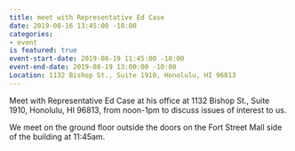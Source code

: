 ```yaml
---
title: meet with Representative Ed Case
date: 2019-08-16 13:45:00 -10:00
categories:
- event
is featured: true
event-start-date: 2019-08-19 11:45:00 -10:00
event-end-date: 2019-08-19 13:00:00 -10:00
Location: 1132 Bishop St., Suite 1910, Honolulu, HI 96813
---
```


Meet with Representative Ed Case at his office at 1132 Bishop St., Suite 1910, Honolulu, HI 96813, from noon-1pm to discuss issues of interest to us.

We meet on the ground floor outside the doors on the Fort Street Mall side of the building at 11:45am.